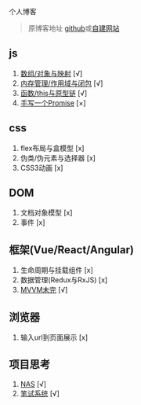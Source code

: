 个人博客

>原博客地址 [github](https://github.com/flycsqaq/My-Summry)或[自建网站](http://feirain.com)


## js
1. [数组/对象与映射](./js/array_object_map.md) [√]
2. [内存管理/作用域与闭包](./js/closure.md) [√]
3. [函数/this与原型链](./js/function_this_prototype.md) [√]
4. [手写一个Promise](./js/promise.md) [×]

## css
1. flex布局与盒模型 [x]
2. 伪类/伪元素与选择器 [x]
3. CSS3动画 [x]

## DOM
1. 文档对象模型 [x]
2. 事件 [x]

## 框架(Vue/React/Angular)
1. 生命周期与挂载组件 [x]
2. 数据管理(Redux与RxJS) [x]
3. [MVVM未完](./MVVM/MVVM.md) [√]

## 浏览器
1. 输入url到页面展示 [x]

## 项目思考
1. [NAS](./project/NAS.md) [√]
2. [笔试系统](./project/code.md) [√]